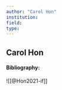 ```yaml
---
author: "Carol Hon"
institution:
field:
type:
---
```


## Carol Hon
#### Bibliography:

![[@Hon2021-if]]
